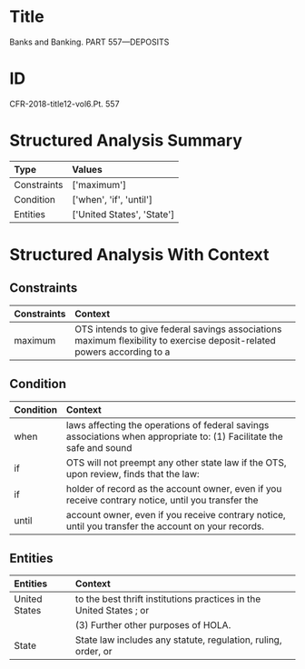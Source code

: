 # Title

 Banks and Banking. PART 557—DEPOSITS


# ID

 CFR-2018-title12-vol6.Pt. 557


# Structured Analysis Summary

| Type        | Values                     |
|:------------|:---------------------------|
| Constraints | ['maximum']                |
| Condition   | ['when', 'if', 'until']    |
| Entities    | ['United States', 'State'] |


# Structured Analysis With Context

 


## Constraints

| Constraints   | Context                                                                                                                 |
|:--------------|:------------------------------------------------------------------------------------------------------------------------|
| maximum       | OTS intends to give federal savings associations  maximum flexibility to exercise deposit-related powers according to a |


## Condition

| Condition   | Context                                                                                                              |
|:------------|:---------------------------------------------------------------------------------------------------------------------|
| when        | laws affecting the operations of federal savings associations when appropriate to: (1) Facilitate the safe and sound |
| if          | OTS will not preempt any other state law if the OTS, upon review, finds that the law:                                |
| if          | holder of record as the account owner, even if you receive contrary notice, until you transfer the                   |
| until       | account owner, even if you receive contrary notice, until  you transfer the account on your records.                 |


## Entities

| Entities      | Context                                                             |
|:--------------|:--------------------------------------------------------------------|
| United States | to the best thrift institutions practices in the United States ; or |
|               |             (3) Further other purposes of HOLA.                     |
| State         | State law includes any statute, regulation, ruling, order, or       |


